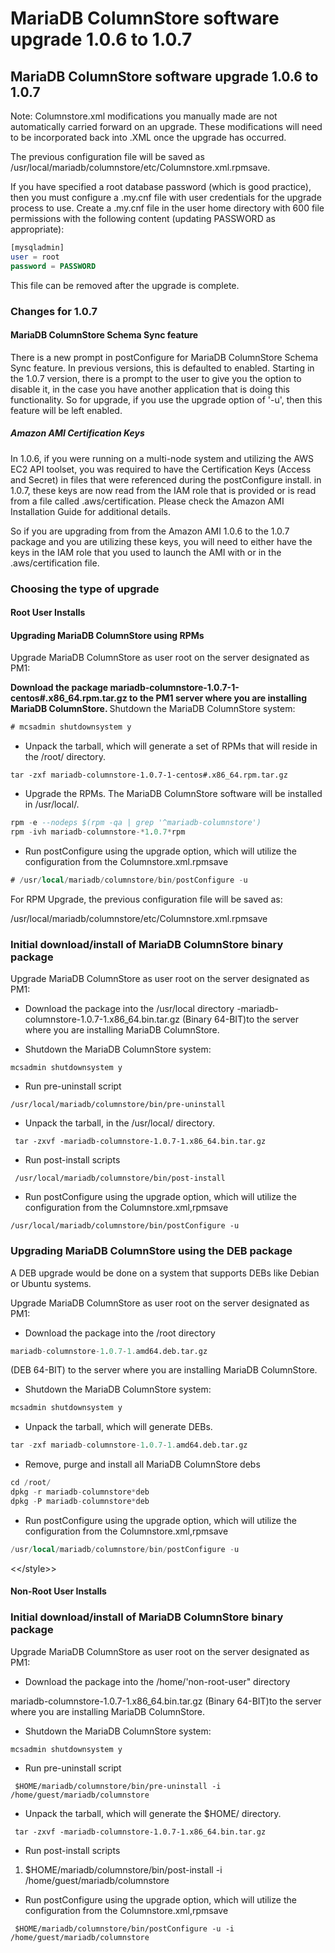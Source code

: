 # MariaDB ColumnStore software upgrade 1.0.6 to 1.0.7

## MariaDB ColumnStore software upgrade 1.0.6 to 1.0.7

Note: Columnstore.xml modifications you manually made are not automatically carried
forward on an upgrade. These modifications will need to be incorporated back into
.XML once the upgrade has occurred.

The previous configuration file will be saved as /usr/local/mariadb/columnstore/etc/Columnstore.xml.rpmsave.

If you have specified a root database password (which is good practice), then you must configure a .my.cnf file with user credentials for the upgrade process to use. Create a .my.cnf file in the user home directory with 600 file permissions with the following content (updating PASSWORD as appropriate):

```sql
[mysqladmin] 
user = root
password = PASSWORD
```

This file can be removed after the upgrade is complete.

### Changes for 1.0.7

#### MariaDB ColumnStore Schema Sync feature

There is a new prompt in postConfigure for MariaDB ColumnStore Schema Sync feature. In previous versions, this is defaulted to enabled. Starting in the 1.0.7 version, there is a prompt to the user to give you the option to disable it, in the case you have another application that is doing this functionality. So for upgrade, if you use the upgrade option of '-u', then this feature will be left enabled.

##### Amazon AMI Certification Keys

In 1.0.6, if you were running on a multi-node system and utilizing the AWS EC2 API toolset, you was required to have the Certification Keys (Access and Secret) in files that were referenced during the postConfigure install.
in 1.0.7, these keys are now read from the IAM role that is provided or is read from a file called .aws/certification. Please check the Amazon AMI Installation Guide for additional details.

So if you are upgrading from from the Amazon AMI 1.0.6 to the 1.0.7 package and you are utilizing these keys, you will need to either have the keys in the IAM role that you used to launch the AMI with or in the  .aws/certification file.

### Choosing the type of upgrade

#### Root User Installs

#### Upgrading MariaDB ColumnStore using RPMs

Upgrade MariaDB ColumnStore as user root on the server designated as PM1:

<strong> Download the package mariadb-columnstore-1.0.7-1-centos#.x86_64.rpm.tar.gz to the PM1 server where you are installing MariaDB ColumnStore.
</strong> Shutdown the MariaDB ColumnStore system:

```sql
# mcsadmin shutdownsystem y
```

- Unpack the tarball, which will generate a set of RPMs that will reside in the /root/ directory.

`tar -zxf mariadb-columnstore-1.0.7-1-centos#.x86_64.rpm.tar.gz`

- Upgrade the RPMs. The MariaDB ColumnStore software will be installed in /usr/local/.

```sql
rpm -e --nodeps $(rpm -qa | grep '^mariadb-columnstore')
rpm -ivh mariadb-columnstore-*1.0.7*rpm
```

- Run postConfigure using the upgrade option, which will utilize the configuration from
the Columnstore.xml.rpmsave

```sql
# /usr/local/mariadb/columnstore/bin/postConfigure -u
```

For RPM Upgrade, the previous configuration file will be saved as:

/usr/local/mariadb/columnstore/etc/Columnstore.xml.rpmsave

### Initial download/install of MariaDB ColumnStore binary package

Upgrade MariaDB ColumnStore as user root on the server designated as PM1:

- Download the package into the /usr/local directory
-mariadb-columnstore-1.0.7-1.x86_64.bin.tar.gz (Binary 64-BIT)to the
server where you are installing MariaDB ColumnStore.

- Shutdown the MariaDB ColumnStore system:

`mcsadmin shutdownsystem y`

- Run pre-uninstall script

`/usr/local/mariadb/columnstore/bin/pre-uninstall`

- Unpack the tarball, in the /usr/local/ directory.

` tar -zxvf -mariadb-columnstore-1.0.7-1.x86_64.bin.tar.gz`

- Run post-install scripts

` /usr/local/mariadb/columnstore/bin/post-install`

- Run postConfigure using the upgrade option, which will utilize the configuration from
the Columnstore.xml,rpmsave

`/usr/local/mariadb/columnstore/bin/postConfigure -u`

### Upgrading MariaDB ColumnStore using the DEB package

A DEB upgrade would be done on a system that supports DEBs like Debian or Ubuntu
systems.

Upgrade MariaDB ColumnStore as user root on the server designated as PM1:

- Download the package into the /root directory

```sql
mariadb-columnstore-1.0.7-1.amd64.deb.tar.gz
```

(DEB 64-BIT) to the server where you are installing MariaDB ColumnStore.

- Shutdown the MariaDB ColumnStore system:

```sql
mcsadmin shutdownsystem y
```

- Unpack the tarball, which will generate DEBs.

```sql
tar -zxf mariadb-columnstore-1.0.7-1.amd64.deb.tar.gz
```

- Remove, purge and install all MariaDB ColumnStore debs

```sql
cd /root/
dpkg -r mariadb-columnstore*deb
dpkg -P mariadb-columnstore*deb
```

- Run postConfigure using the upgrade option, which will utilize the
configuration from the Columnstore.xml,rpmsave

```sql
/usr/local/mariadb/columnstore/bin/postConfigure -u
```

&lt;&lt;/style&gt;&gt;

#### Non-Root User Installs

### Initial download/install of MariaDB ColumnStore binary package

Upgrade MariaDB ColumnStore as user root on the server designated as PM1:

- Download the package into the /home/'non-root-user" directory

mariadb-columnstore-1.0.7-1.x86_64.bin.tar.gz (Binary 64-BIT)to the
server where you are installing MariaDB ColumnStore.

- Shutdown the MariaDB ColumnStore system:

`mcsadmin shutdownsystem y`

- Run pre-uninstall script

` $HOME/mariadb/columnstore/bin/pre-uninstall -i /home/guest/mariadb/columnstore`

- Unpack the tarball, which will generate the $HOME/ directory.

` tar -zxvf -mariadb-columnstore-1.0.7-1.x86_64.bin.tar.gz`

- Run post-install scripts 
<ol start="1"><li>$HOME/mariadb/columnstore/bin/post-install -i /home/guest/mariadb/columnstore<code>
</code></li></ol>

- Run postConfigure using the upgrade option, which will utilize the configuration from
the Columnstore.xml,rpmsave

` $HOME/mariadb/columnstore/bin/postConfigure -u -i /home/guest/mariadb/columnstore`